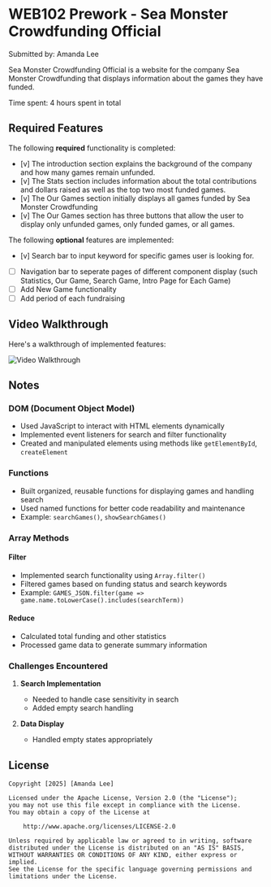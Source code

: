 # WEB102 Prework - Sea Monster Crowdfunding Official

Submitted by: Amanda Lee

Sea Monster Crowdfunding Official is a website for the company Sea Monster Crowdfunding that displays information about the games they have funded.

Time spent: 4 hours spent in total

## Required Features

The following **required** functionality is completed:

* [v] The introduction section explains the background of the company and how many games remain unfunded.
* [v] The Stats section includes information about the total contributions and dollars raised as well as the top two most funded games.
* [v] The Our Games section initially displays all games funded by Sea Monster Crowdfunding
* [v] The Our Games section has three buttons that allow the user to display only unfunded games, only funded games, or all games.

The following **optional** features are implemented:

* [v] Search bar to input keyword for specific games user is looking for.
* [ ] Navigation bar to seperate pages of different component display (such Statistics, Our Game, Search Game, Intro Page for Each Game)
* [ ] Add New Game functionality
* [ ] Add period of each fundraising

## Video Walkthrough

Here's a walkthrough of implemented features:

<img src='https://i.imgur.com/A2C4nFt.gif' title='Video Walkthrough' width='' alt='Video Walkthrough' />

## Notes
### DOM (Document Object Model)
- Used JavaScript to interact with HTML elements dynamically
- Implemented event listeners for search and filter functionality
- Created and manipulated elements using methods like `getElementById`, `createElement`

### Functions
- Built organized, reusable functions for displaying games and handling search
- Used named functions for better code readability and maintenance
- Example: `searchGames()`, `showSearchGames()`

### Array Methods
#### Filter
- Implemented search functionality using `Array.filter()`
- Filtered games based on funding status and search keywords
- Example: `GAMES_JSON.filter(game => game.name.toLowerCase().includes(searchTerm))`

#### Reduce
- Calculated total funding and other statistics
- Processed game data to generate summary information

### Challenges Encountered
1. **Search Implementation**
   - Needed to handle case sensitivity in search
   - Added empty search handling

2. **Data Display**
   - Handled empty states appropriately

## License

    Copyright [2025] [Amanda Lee]

    Licensed under the Apache License, Version 2.0 (the "License");
    you may not use this file except in compliance with the License.
    You may obtain a copy of the License at

        http://www.apache.org/licenses/LICENSE-2.0

    Unless required by applicable law or agreed to in writing, software
    distributed under the License is distributed on an "AS IS" BASIS,
    WITHOUT WARRANTIES OR CONDITIONS OF ANY KIND, either express or implied.
    See the License for the specific language governing permissions and
    limitations under the License.
